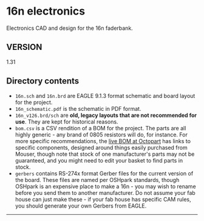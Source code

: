 # 16n electronics

Electronics CAD and design for the 16n faderbank.

## VERSION

1.31

## Directory contents

* `16n.sch` and `16n.brd` are EAGLE 9.1.3 format schematic and board layout for the project.
* `16n_schematic.pdf` is the schematic in PDF format.
* `16n_v126.brd/sch` are **old, legacy layouts that are not recommended for use**. They are kept for historical reasons.
* `bom.csv` is a CSV rendition of a BOM for the project. The parts are all highly generic - any brand of 0805 resistors will do, for instance. For more specific recommendations, the [live BOM at Octopart][octobom] has links to specific components, designed around things easily purchased from Mouser, though note that stock of one manufacturer's parts may not be guaranteed, and you might need to edit your basket to find parts in stock.
* `gerbers` contains RS-274x format Gerber files for the current version of the board. These files are named per OSHpark standards, though OSHpark is an expensive place to make a 16n - you may wish to rename before you send them to another manufacturer. Do not assume your fab house can just make these - if your fab house has specific CAM rules, you should generate your own Gerbers from EAGLE.

---

[octobom]: https://octopart.com/bom-tool/unJxkzvR